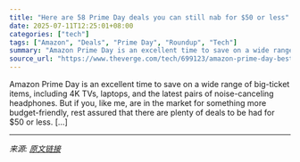 ```yaml
---
title: "Here are 58 Prime Day deals you can still nab for $50 or less"
date: 2025-07-11T12:25:01+08:00
categories: ["tech"]
tags: ["Amazon", "Deals", "Prime Day", "Roundup", "Tech"]
summary: "Amazon Prime Day is an excellent time to save on a wide range of big-ticket items, including 4K TVs, laptops, and the latest pairs of noise-canceling headphones. But if you, like me, are in the market"
source_url: "https://www.theverge.com/tech/699123/amazon-prime-day-best-cheap-tech-deals-under-50-2025"
---
```


Amazon Prime Day is an excellent time to save on a wide range of big-ticket items, including 4K TVs, laptops, and the latest pairs of noise-canceling headphones. But if you, like me, are in the market for something more budget-friendly, rest assured that there are plenty of deals to be had for $50 or less. [&#8230;]

---

*来源: [原文链接](https://www.theverge.com/tech/699123/amazon-prime-day-best-cheap-tech-deals-under-50-2025)*
